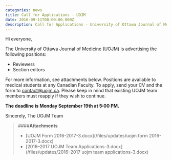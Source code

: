 ```yaml
---
categories: news
title: Call for Applications - UOJM
date: 2016-09-11T00:00:00.000Z
description: Call for Applications - University of Ottawa Journal of Medicine
---
```


Hi everyone,

The University of Ottawa Journal of Medicine (UOJM) is advertising the following positions:

- Reviewers
- Section editors

For more information, see attachments below. Positions are available to medical students at any Canadian Faculty. To apply, send your CV and the form to <a href="contact@uojm.ca">contact@uojm.ca</a>. Please keep in mind that existing UOJM team members must reapply if they wish to continue.

**The deadline is Monday September 19th at 5:00 PM.**

Sincerely,
The UOJM Team

> ####**Attachments**
> - [UOJM Form 2016-2017-3.docx](/files/updates/uojm form 2016-2017-3.docx)
> - [2016–2017 UOJM Team Applications-3.docx](/files/updates/2016–2017 uojm team applications-3.docx)